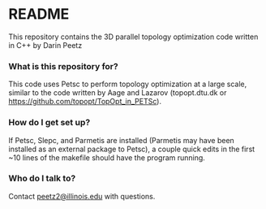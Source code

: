 # README #

This repository contains the 3D parallel topology optimization code written in C++ by Darin Peetz

### What is this repository for? ###

This code uses Petsc to perform topology optimization at a large scale, similar to the code written by Aage and Lazarov (topopt.dtu.dk or https://github.com/topopt/TopOpt_in_PETSc).

### How do I get set up? ###

If Petsc, Slepc, and Parmetis are installed (Parmetis may have been installed as an external package to Petsc), a couple quick edits in the first ~10 lines of the makefile should have the program running.

### Who do I talk to? ###

Contact peetz2@illinois.edu with questions.